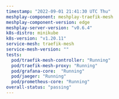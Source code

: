 ```yaml
---
timestamp: "2022-09-01 21:41:30 UTC Thu"
meshplay-component: meshplay-traefik-mesh
meshplay-component-version: edge
meshplay-server-version: "v0.6.4"
k8s-distro: minikube
k8s-version: "v1.20.11"
service-mesh: traefik-mesh
service-mesh-version: ""
tests:
  pod/traefik-mesh-controller: "Running"
  pod/traefik-mesh-proxy: "Running"
  pod/grafana-core:  "Running"
  pod/jaeger: "Running"
  pod/prometheus-core: "Running" 
overall-status: "passing"
---
```

